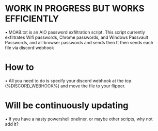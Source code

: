 # WORK IN PROGRESS BUT WORKS EFFICIENTLY
• MOAB.txt is an AIO password exfiltration script.
  This script currently exfiltrates Wifi passwords, Chrome passwords, and Windows Passvault Passwords, and all browser passwords and sends then It then sends each file via discord webhook

# How to
• All you need to do is specify your discord webhook at the top (%DISCORD_WEBHOOK%) and move the file to your flipper.

# Will be continuously updating
• If you have a nasty powershell oneliner, or maybe other scripts, why not add it? 
